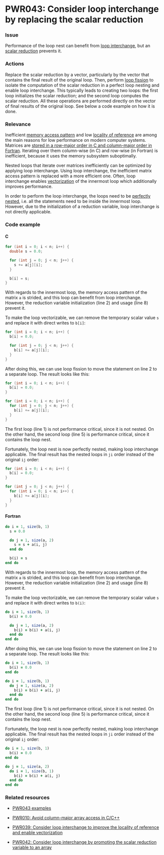 # PWR043: Consider loop interchange by replacing the scalar reduction

### Issue

Performance of the loop nest can benefit from
[loop interchange](../../Glossary/Loop-interchange.md), but an
[scalar reduction](../../Glossary/Patterns-for-performance-optimization/Scalar-reduction.md)
prevents it.

### Actions

Replace the scalar reduction by a vector, particularly by the vector that
contains the final result of the original loop. Then, perform
[loop fission](../../Glossary/Loop-fission.md) to isolate the computation of the
scalar reduction in a perfect loop nesting and enable loop interchange. This
typically leads to creating two loops: the first loop initializes the scalar
reduction; and the second loop computes the scalar reduction. All these
operations are performed directly on the vector of final results of the original
loop. See below a code example on how it is done.

### Relevance

Inefficient [memory access pattern](../../Glossary/Memory-access-pattern.md) and low
[locality of reference](../../Glossary/Locality-of-reference.md) are among the main
reasons for low performance on modern computer systems. Matrices are
[stored in a row-major order in C and column-major order in Fortran](../../Glossary/Row-major-and-column-major-order.md).
Iterating over them column-wise (in C) and row-wise (in Fortran) is inefficient,
because it uses the memory subsystem suboptimally.

Nested loops that iterate over matrices inefficiently can be optimized by
applying loop interchange. Using loop interchange, the inefficient matrix access
pattern is replaced with a more efficient one. Often, loop interchange enables
[vectorization](../../Glossary/Vectorization.md) of the innermost loop which
additionally improves performance.

In order to perform the loop interchange, the loops need to be
[perfectly nested](../../Glossary/Perfect-loop-nesting.md), i.e. all the statements
need to be inside the innermost loop. However, due to the initialization of a
reduction variable, loop interchange is not directly applicable.

### Code example

#### C

```c
for (int i = 0; i < n; i++) {
  double s = 0.0;

  for (int j = 0; j < n; j++) {
    s += a[j][i];
  }

  b[i] = s;
}
```

With regards to the innermost loop, the memory access pattern of the matrix `a`
is strided, and this loop can benefit from loop interchange. However, the
reduction variable initialization (line 2) and usage (line 8) prevent it.

To make the loop vectorizable, we can remove the temporary scalar value `s` and
replace it with direct writes to `b[i]`:

```c
for (int i = 0; i < n; i++) {
  b[i] = 0.0;

  for (int j = 0; j < n; j++) {
    b[i] += a[j][i];
  }
}
```

After doing this, we can use loop fission to move the statement on line 2 to a
separate loop. The result looks like this:

```c
for (int i = 0; i < n; i++) {
  b[i] = 0.0;
}

for (int i = 0; i < n; i++) {
  for (int j = 0; j < n; j++) {
    b[i] += a[j][i];
  }
}
```

The first loop (line 1) is not performance critical, since it is not nested. On
the other hand, the second loop (line 5) is performance critical, since it
contains the loop nest.

Fortunately, the loop nest is now perfectly nested, making loop interchange
applicable. The final result has the nested loops in `ji` order instead of the
original `ij` order:

```c
for (int i = 0; i < n; i++) {
  b[i] = 0.0;
}

for (int j = 0; j < n; j++) {
  for (int i = 0; i < n; i++) {
    b[i] += a[j][i];
  }
}
```

#### Fortran

```fortran
do i = 1, size(b, 1)
  s = 0.0

  do j = 1, size(a, 2)
    s = s + a(i, j)
  end do

  b(i) = s
end do
```

With regards to the innermost loop, the memory access pattern of the matrix `a`
is strided, and this loop can benefit from loop interchange. However, the
reduction variable initialization (line 2) and usage (line 8) prevent it.

To make the loop vectorizable, we can remove the temporary scalar value `s` and
replace it with direct writes to `b(i)`:

```fortran
do i = 1, size(b, 1)
  b(i) = 0.0

  do j = 1, size(a, 2)
    b(i) = b(i) + a(i, j)
  end do
end do
```

After doing this, we can use loop fission to move the statement on line 2 to a
separate loop. The result looks like this:

```fortran
do i = 1, size(b, 1)
  b(i) = 0.0
end do

do i = 1, size(b, 1)
  do j = 1, size(a, 2)
    b(i) = b(i) + a(i, j)
  end do
end do
```

The first loop (line 1) is not performance critical, since it is not nested. On
the other hand, the second loop (line 5) is performance critical, since it
contains the loop nest.

Fortunately, the loop nest is now perfectly nested, making loop interchange
applicable. The final result has the nested loops in `ji` order instead of the
original `ij` order:

```fortran
do i = 1, size(b, 1)
  b(i) = 0.0
end do

do j = 1, size(a, 2)
  do i = 1, size(b, 1)
    b(i) = b(i) + a(i, j)
  end do
end do
```

### Related resources

* [PWR043 examples](https://github.com/codee-com/open-catalog/tree/main/Checks/PWR043/)

* [PWR010: Avoid column-major array access in C/C++](../PWR010/README.md)

* [PWR039: Consider loop interchange to improve the locality of reference and enable vectorization](../PWR039/README.md)

* [PWR042: Consider loop interchange by promoting the scalar reduction variable to an array](../PWR042/README.md)
